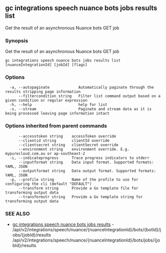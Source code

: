 ## gc integrations speech nuance bots jobs results list

Get the result of an asynchronous Nuance bots GET job

### Synopsis

Get the result of an asynchronous Nuance bots GET job

```
gc integrations speech nuance bots jobs results list [nuanceIntegrationId] [jobId] [flags]
```

### Options

```
  -a, --autopaginate             Automatically paginate through the results stripping page information
      --filtercondition string   Filter list command output based on a given condition or regular expression
  -h, --help                     help for list
  -s, --stream                   Paginate and stream data as it is being processed leaving page information intact
```

### Options inherited from parent commands

```
      --accesstoken string    accessToken override
      --clientid string       clientId override
      --clientsecret string   clientSecret override
      --environment string    environment override. E.g. mypurecloud.com.au or ap-southeast-2
  -i, --indicateprogress      Trace progress indicators to stderr
      --inputformat string    Data input format. Supported formats: YAML, JSON
      --outputformat string   Data output format. Supported formats: YAML, JSON
  -p, --profile string        Name of the profile to use for configuring the cli (default "DEFAULT")
      --transform string      Provide a Go template file for transforming output data
      --transformstr string   Provide a Go template string for transforming output data
```

### SEE ALSO

* [gc integrations speech nuance bots jobs results](gc_integrations_speech_nuance_bots_jobs_results.html)	 - /api/v2/integrations/speech/nuance/{nuanceIntegrationId}/bots/{botId}/jobs/{jobId}/results /api/v2/integrations/speech/nuance/{nuanceIntegrationId}/bots/jobs/{jobId}/results


